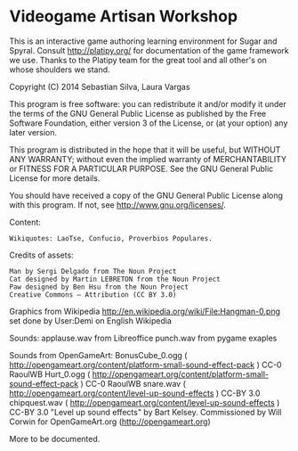 Videogame Artisan Workshop
==========================

This is an interactive game authoring learning environment for Sugar and Spyral.
Consult http://platipy.org/ for documentation of the game framework we use.
Thanks to the Platipy team for the great tool and all other's on whose shoulders
we stand.

Copyright (C) 2014 Sebastian Silva, Laura Vargas

This program is free software: you can redistribute it and/or modify
it under the terms of the GNU General Public License as published by
the Free Software Foundation, either version 3 of the License, or
(at your option) any later version.

This program is distributed in the hope that it will be useful,
but WITHOUT ANY WARRANTY; without even the implied warranty of
MERCHANTABILITY or FITNESS FOR A PARTICULAR PURPOSE.  See the
GNU General Public License for more details.

You should have received a copy of the GNU General Public License
along with this program.  If not, see <http://www.gnu.org/licenses/>.

Content:

    Wikiquotes: LaoTse, Confucio, Proverbios Populares.

Credits of assets:

    Man by Sergi Delgado from The Noun Project
    Cat designed by Martin LEBRETON from the Noun Project
    Paw designed by Ben Hsu from the Noun Project
    Creative Commons – Attribution (CC BY 3.0)
    
Graphics from Wikipedia
http://en.wikipedia.org/wiki/File:Hangman-0.png set done by User:Demi on English Wikipedia

Sounds:
applause.wav from Libreoffice
punch.wav from pygame exaples

Sounds from OpenGameArt:
BonusCube_0.ogg ( http://opengameart.org/content/platform-small-sound-effect-pack ) CC-0 RaoulWB
Hurt_0.ogg ( http://opengameart.org/content/platform-small-sound-effect-pack ) CC-0 RaoulWB
snare.wav ( http://opengameart.org/content/level-up-sound-effects ) CC-BY 3.0
chipquest.wav ( http://opengameart.org/content/level-up-sound-effects ) CC-BY 3.0
"Level up sound effects" by Bart Kelsey. Commissioned by Will Corwin for OpenGameArt.org (http://opengameart.org)

More to be documented.
